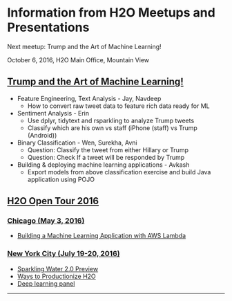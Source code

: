 # Information from H2O Meetups and Presentations

Next meetup: Trump and the Art of Machine Learning!

October 6, 2016, H2O Main Office, Mountain View

## [Trump and the Art of Machine Learning!](http://www.meetup.com//Silicon-Valley-Big-Data-Science/events/234342356/?showDescription=true)

- Feature Engineering, Text Analysis - Jay, Navdeep
    - How to convert raw tweet data to feature rich data ready for ML
- Sentiment Analysis - Erin
    - Use dplyr, tidytext and rsparkling to analyze Trump tweets
    - Classify which are his own vs staff (iPhone (staff) vs Trump (Android))
- Binary Classification - Wen, Surekha, Avni
  - Question: Classify the tweet from either Hillary or Trump
  - Question: Check If a tweet will be responded by Trump
- Building & deploying machine learning applications - Avkash
  - Export models from above classification exercise and build Java application using POJO

## [H2O Open Tour 2016](http://open.h2o.ai)

### [Chicago (May 3, 2016)](http://open.h2o.ai/chicago.html)

* [Building a Machine Learning Application with AWS Lambda](2016_05_03_H2O_Open_Tour_Chicago_Application)

### [New York City (July 19-20, 2016)](http://open.h2o.ai/nyc.html)
* [Sparkling Water 2.0 Preview](2016_07_19_H2O_Open_Tour_NYC_SW)
* [Ways to Productionize H2O](2016_07_19_H2O_Open_Tour_NYC_Prod)
* [Deep learning panel](2016_07_19_H2O_Open_Tour_NYC_DL)

---

